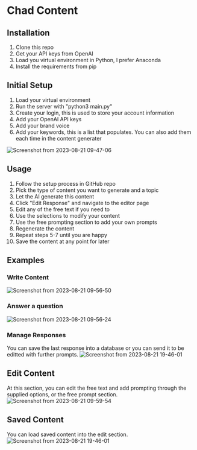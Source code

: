 # Chad Content

## Installation
1. Clone this repo
2. Get your API keys from OpenAI
3. Load you virtual environment in Python, I prefer Anaconda
4. Install the requirements from pip
 
## Initial Setup
1. Load your virtual environment
2. Run the server with "python3 main.py"
3. Create your login, this is used to store your account information
4. Add your OpenAI API keys
5. Add your brand voice
6. Add your keywords, this is a list that populates. You can also add them each time in the content generater

![Screenshot from 2023-08-21 09-47-06](https://github.com/theaichad/ChadContent/assets/114192985/4109566d-a19d-45fa-9959-5c3594059c82)

## Usage
1. Follow the setup process in GitHub repo
2. Pick the type of content you want to generate and a topic
3. Let the AI generate this content
4. Click "Edit Response" and navigate to the editor page
5. Edit any of the free text if you need to
6. Use the selections to modify your content
7. Use the free prompting section to add your own prompts
8. Regenerate the content
9. Repeat steps 5-7 until you are happy
10. Save the content at any point for later


## Examples
### Write Content
![Screenshot from 2023-08-21 09-56-50](https://github.com/theaichad/ChadContent/assets/114192985/b1c7187a-abdc-4560-b3b0-27e3a5b7c426)

### Answer a question
![Screenshot from 2023-08-21 09-56-24](https://github.com/theaichad/ChadContent/assets/114192985/d7bddde2-1fe5-4a29-aaf9-7a30f5a6e1ea)

### Manage Responses
You can save the last response into a database or you can send it to be editted with further prompts.
![Screenshot from 2023-08-21 19-46-01](https://github.com/theaichad/ChadContent/assets/114192985/3327114c-b62d-490c-befc-03cfa7fb7e02)

## Edit Content
At this section, you can edit the free text and add prompting through the supplied options, or the free prompt section.
![Screenshot from 2023-08-21 09-59-54](https://github.com/theaichad/ChadContent/assets/114192985/60bed909-6665-43fa-8f67-1c2492949be9)

## Saved Content
You can load saved content into the edit section.
![Screenshot from 2023-08-21 19-46-01](https://github.com/theaichad/ChadContent/assets/114192985/fd54c89b-cc29-4602-8b15-5ad465fb3c02)

